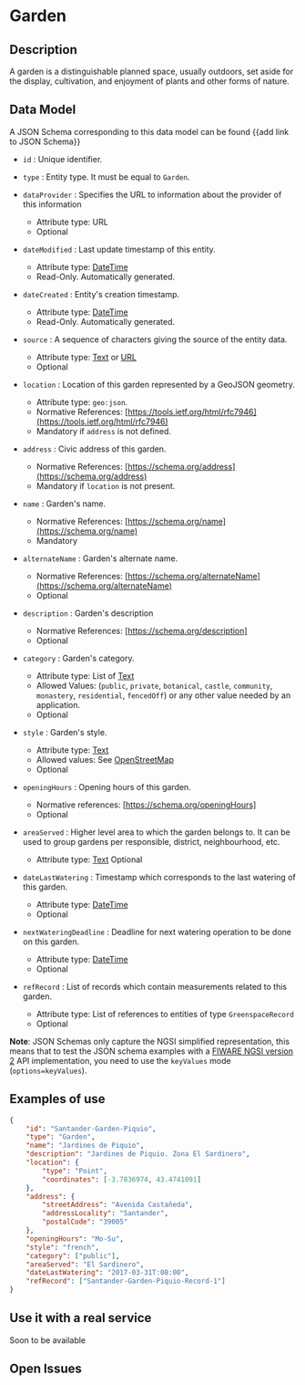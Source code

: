 # Garden

## Description

A garden is a distinguishable planned space, usually outdoors, set aside for the
display, cultivation, and enjoyment of plants and other forms of nature.

## Data Model

A JSON Schema corresponding to this data model can be found
{{add link to JSON Schema}}

- `id` : Unique identifier.

- `type` : Entity type. It must be equal to `Garden`.

- `dataProvider` : Specifies the URL to information about the provider of this information
  - Attribute type: URL
  - Optional

- `dateModified` : Last update timestamp of this entity.

  - Attribute type: [DateTime](https://schema.org/DateTime)
  - Read-Only. Automatically generated.

- `dateCreated` : Entity's creation timestamp.

  - Attribute type: [DateTime](https://schema.org/DateTime)
  - Read-Only. Automatically generated.

- `source` : A sequence of characters giving the source of the entity data.

  - Attribute type: [Text](https://schema.org/Text) or
        [URL](https://schema.org/URL)
  - Optional

- `location` : Location of this garden represented by a GeoJSON geometry.
  - Attribute type: `geo:json`.
  - Normative References:
        [https://tools.ietf.org/html/rfc7946](https://tools.ietf.org/html/rfc7946)
  - Mandatory if `address` is not defined.
- `address` : Civic address of this garden.

  - Normative References:
        [https://schema.org/address](https://schema.org/address)
  - Mandatory if `location` is not present.

- `name` : Garden's name.
  - Normative References: [https://schema.org/name](https://schema.org/name)
  - Mandatory
- `alternateName` : Garden's alternate name.
  - Normative References:
        [https://schema.org/alternateName](https://schema.org/alternateName)
  - Optional
- `description` : Garden's description

  - Normative References: [https://schema.org/description]
  - Optional

- `category` : Garden's category.
  - Attribute type: List of [Text](https://schema.org/Text)
  - Allowed Values: (`public`, `private`, `botanical`, `castle`,
        `community`, `monastery`, `residential`, `fencedOff`) or any other value
        needed by an application.
  - Optional
- `style` : Garden's style.

  - Attribute type: [Text](https://schema.org/Text)
  - Allowed values: See
        [OpenStreetMap](http://wiki.openstreetmap.org/wiki/Key:garden:style)
  - Optional

- `openingHours` : Opening hours of this garden.
  - Normative references: [https://schema.org/openingHours]
  - Optional
- `areaServed` : Higher level area to which the garden belongs to. It can be
    used to group gardens per responsible, district, neighbourhood, etc.
  - Attribute type: [Text](https://schema.org/Text) Optional
- `dateLastWatering` : Timestamp which corresponds to the last watering of
    this garden.
  - Attribute type: [DateTime](https://schema.org/DateTime)
  - Optional

- `nextWateringDeadline` : Deadline for next watering operation to be done on
    this garden.
  - Attribute type: [DateTime](https://schema.org/DateTime)
  - Optional
- `refRecord` : List of records which contain measurements related to this
    garden.
  - Attribute type: List of references to entities of type `GreenspaceRecord`
  - Optional

**Note**: JSON Schemas only capture the NGSI simplified representation, this
means that to test the JSON schema examples with a
[FIWARE NGSI version 2](http://fiware.github.io/specifications/ngsiv2/stable)
API implementation, you need to use the `keyValues` mode (`options=keyValues`).

## Examples of use

```json
{
    "id": "Santander-Garden-Piquio",
    "type": "Garden",
    "name": "Jardines de Piquio",
    "description": "Jardines de Piquio. Zona El Sardinero",
    "location": {
        "type": "Point",
        "coordinates": [-3.7836974, 43.4741091]
    },
    "address": {
        "streetAddress": "Avenida Castañeda",
        "addressLocality": "Santander",
        "postalCode": "39005"
    },
    "openingHours": "Mo-Su",
    "style": "french",
    "category": ["public"],
    "areaServed": "El Sardinero",
    "dateLastWatering": "2017-03-31T:08:00",
    "refRecord": ["Santander-Garden-Piquio-Record-1"]
}
```

## Use it with a real service

Soon to be available

## Open Issues
